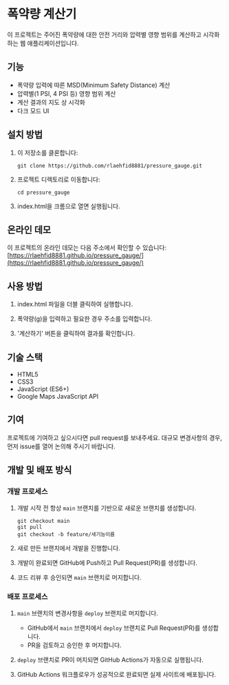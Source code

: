 # 폭약량 계산기

이 프로젝트는 주어진 폭약량에 대한 안전 거리와 압력별 영향 범위를 계산하고 시각화하는 웹 애플리케이션입니다.

## 기능

- 폭약량 입력에 따른 MSD(Minimum Safety Distance) 계산
- 압력별(1 PSI, 4 PSI 등) 영향 범위 계산
- 계산 결과의 지도 상 시각화
- 다크 모드 UI

## 설치 방법

1. 이 저장소를 클론합니다:
   ```
   git clone https://github.com/rlaehfid8881/pressure_gauge.git
   ```

2. 프로젝트 디렉토리로 이동합니다:
   ```
   cd pressure_gauge
   ```

3. index.html을 크롬으로 열면 실행됩니다.

## 온라인 데모

이 프로젝트의 온라인 데모는 다음 주소에서 확인할 수 있습니다:
[https://rlaehfid8881.github.io/pressure_gauge/](https://rlaehfid8881.github.io/pressure_gauge/)

## 사용 방법

1. index.html 파일을 더블 클릭하여 실행합니다.

2. 폭약량(g)을 입력하고 필요한 경우 주소를 입력합니다.

3. '계산하기' 버튼을 클릭하여 결과를 확인합니다.

## 기술 스택

- HTML5
- CSS3
- JavaScript (ES6+)
- Google Maps JavaScript API

## 기여

프로젝트에 기여하고 싶으시다면 pull request를 보내주세요. 대규모 변경사항의 경우, 먼저 issue를 열어 논의해 주시기 바랍니다.


## 개발 및 배포 방식

### 개발 프로세스

1. 개발 시작 전 항상 `main` 브랜치를 기반으로 새로운 브랜치를 생성합니다.
   ```
   git checkout main
   git pull
   git checkout -b feature/새기능이름
   ```

2. 새로 만든 브랜치에서 개발을 진행합니다.

3. 개발이 완료되면 GitHub에 Push하고 Pull Request(PR)를 생성합니다.

4. 코드 리뷰 후 승인되면 `main` 브랜치로 머지합니다.

### 배포 프로세스

1. `main` 브랜치의 변경사항을 `deploy` 브랜치로 머지합니다.
   - GitHub에서 `main` 브랜치에서 `deploy` 브랜치로 Pull Request(PR)를 생성합니다.
   - PR을 검토하고 승인한 후 머지합니다.

2. `deploy` 브랜치로 PR이 머지되면 GitHub Actions가 자동으로 실행됩니다.

3. GitHub Actions 워크플로우가 성공적으로 완료되면 실제 사이트에 배포됩니다.

